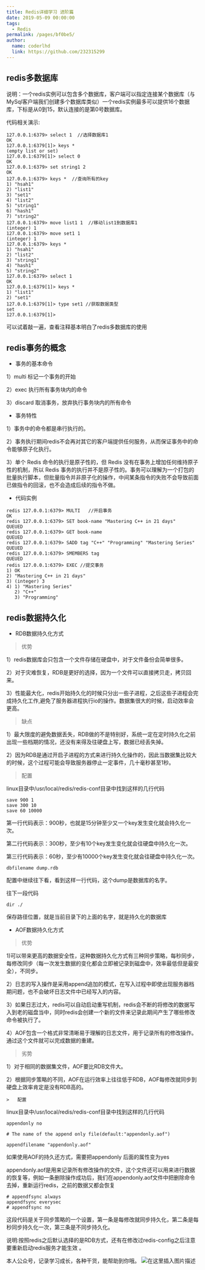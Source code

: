```yaml
---
title: Redis详细学习 进阶篇
date: 2019-05-09 00:00:00
tags: 
  - Redis
permalink: /pages/bf0be5/
author: 
  name: coderlhd
  link: https://github.com/232315299
---
```


## redis多数据库
说明：一个redis实例可以包含多个数据库，客户端可以指定连接某个数据库（与MySql客户端我们创建多个数据库类似）一个redis实例最多可以提供16个数据库，下标是从0到15，默认连接的是第0号数据库。

代码相关演示:


```
127.0.0.1:6379> select 1  //选择数据库1
OK
127.0.0.1:6379[1]> keys *
(empty list or set)
127.0.0.1:6379[1]> select 0
OK
127.0.0.1:6379> set string1 2 
OK
127.0.0.1:6379> keys *  //查询所有的key
1) "hsah1"
2) "list1"
3) "set1"
4) "list2"
5) "string1"
6) "hash1"
7) "string2"
127.0.0.1:6379> move list1 1  //移动list1到数据库1
(integer) 1
127.0.0.1:6379> move set1 1
(integer) 1
127.0.0.1:6379> keys *
1) "hsah1"
2) "list2"
3) "string1"
4) "hash1"
5) "string2"
127.0.0.1:6379> select 1 
OK
127.0.0.1:6379[1]> keys *
1) "list1"
2) "set1"
127.0.0.1:6379[1]> type set1 //获取数据类型
set
127.0.0.1:6379[1]>
```

可以试着敲一遍，查看注释基本明白了redis多数据库的使用

## redis事务的概念

- 事务的基本命令

1）multi 标记一个事务的开始

2）exec 执行所有事务块内的命令

3）discard 取消事务，放弃执行事务块内的所有命令
- 事务特性

1）事务中的命令都是串行执行的。

2）事务执行期间redis不会再对其它的客户端提供任何服务，从而保证事务中的命令能够原子化执行。

3）单个 Redis 命令的执行是原子性的，但 Redis 没有在事务上增加任何维持原子性的机制，所以 Redis 事务的执行并不是原子性的。事务可以理解为一个打包的批量执行脚本，但批量指令并非原子化的操作，中间某条指令的失败不会导致前面已做指令的回滚，也不会造成后续的指令不做。

- 代码实例

```
redis 127.0.0.1:6379> MULTI   //开启事务
OK
redis 127.0.0.1:6379> SET book-name "Mastering C++ in 21 days"
QUEUED
redis 127.0.0.1:6379> GET book-name
QUEUED
redis 127.0.0.1:6379> SADD tag "C++" "Programming" "Mastering Series"
QUEUED
redis 127.0.0.1:6379> SMEMBERS tag
QUEUED
redis 127.0.0.1:6379> EXEC //提交事务
1) OK
2) "Mastering C++ in 21 days"
3) (integer) 3
4) 1) "Mastering Series"
   2) "C++"
   3) "Programming"
```

## redis数据持久化
- RDB数据持久化方式

>   优势

1）redis数据库会只包含一个文件存储在硬盘中，对于文件备份会简单很多。

2）对于灾难恢复，RDB是更好的选择，因为一个文件可以直接拷贝走，拷贝回来。

3）性能最大化，redis开始持久化的时候只分出一些子进程，之后这些子进程会完成持久化工作,避免了服务器进程执行io的操作。数据集很大的时候，启动效率会更高。

> 缺点

1）最大限度的避免数据丢失，RDB做的不是特别好，系统一定在定时持久化之前出现一些档期的情况，还没有来得及往硬盘上写，数据已经丢失掉。

2）因为RDB是通过开启子进程的方式来进行持久化操作的，因此当数据集比较大的时候，这个过程可能会导致服务器停止一定事件，几十毫秒甚至1秒。

> 配置

linux目录中/usr/local/redis/redis-conf目录中找到这样的几行代码


```
save 900 1
save 300 10
save 60 10000
```
第一行代码表示：900秒，也就是15分钟至少又一个key发生变化就会持久化一次。

第二行代码表示：300秒，至少有10个key发生变化就会往硬盘中持久化一次。

第三行代码表示：60秒，至少有10000个key发生变化就会往硬盘中持久化一次。


```
dbfilename dump.rdb
```
配置中继续往下看，看到这样一行代码，这个dump是数据库的名字。

往下一段代码
```
dir ./
```
保存路径位置，就是当前目录下的上面的名字，就是持久化的数据库




- AOF数据持久化方式


>   优势

   1)可以带来更高的数据安全性，这种数据持久化方式有三种同步策略，每秒同步，每修改同步（每一次发生数据的变化都会立即被记录到磁盘中，效率最低但是最安全），不同步。
   
   2）日志的写入操作是采用append追加的模式，在写入过程中即使出现服务器档期问题，也不会破坏日志文件中已经写入的内容。
   
   3）如果日志过大，redis可以自动启动重写机制，redis会不断的将修改的数据写入到老的磁盘当中，同时redis会创建一个新的文件来记录此期间产生了哪些修改命令被执行了。
   
   4）AOF包含一个格式非常清晰易于理解的日志文件，用于记录所有的修改操作。通过这个文件就可以完成数据的重建。
   
   >   劣势
   
   1）对于相同的数据集文件，AOF要比RDB文件大。
   
   2）根据同步策略的不同，AOF在运行效率上往往低于RDB，AOF每修改就同步到硬盘上效率肯定是没有RDB高的。
   
   
   
    >   配置
    
  linux目录中/usr/local/redis/redis-conf目录中找到这样的几行代码
  
```
appendonly no

# The name of the append only file(default:"appendonly.aof")

appendfilename "appendonly.aof"
```
如果使用AOF的持久还方式，需要把appendonly 后面的属性变为yes

appendonly.aof是用来记录所有修改操作的文件，这个文件还可以用来进行数据的恢复等，例如一条删除操作成功后，我们在appendonly.aof文件中把删除命令去掉，重新运行redis，之前的数据又都会恢复


```
# appendfsync always
appendfsync everysec
# appendfsync no
```
这段代码是关于同步策略的一个设置，第一条是每修改就同步持久化，第二条是每秒同步持久化一次，第三条是不同步持久化。
    
    
说明:按照redis之后默认选择的是RDB方式，还有在修改过redis-config之后注意要重新启动redis服务才能生效 。

本人公众号，记录学习成长，各种干货，能帮助到你哦。
![在这里插入图片描述](https://img-blog.csdnimg.cn/20190516102804393.jpg)